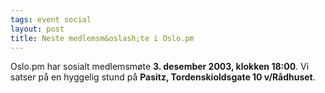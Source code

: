 ```yaml
---
tags: event social
layout: post
title: Neste medlemsm&oslash;te i Oslo.pm
---
```

<p>Oslo.pm har sosialt medlemsmøte <strong>3. desember 2003, klokken
18:00</strong>. Vi satser på en hyggelig stund på <strong>Pasitz,
Tordenskioldsgate 10 v/Rådhuset</strong>.</p>

